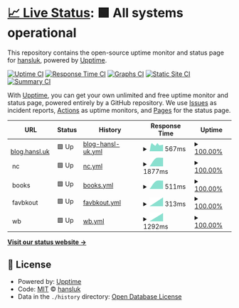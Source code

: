 # [📈 Live Status](https://hansluk.github.io/status): <!--live status--> **🟩 All systems operational**

This repository contains the open-source uptime monitor and status page for [hansluk](https://hansluk.github.io/status), powered by [Upptime](https://github.com/upptime/upptime).

[![Uptime CI](https://github.com/hansluk/status/workflows/Uptime%20CI/badge.svg)](https://github.com/hansluk/status/actions?query=workflow%3A%22Uptime+CI%22)
[![Response Time CI](https://github.com/hansluk/status/workflows/Response%20Time%20CI/badge.svg)](https://github.com/hansluk/status/actions?query=workflow%3A%22Response+Time+CI%22)
[![Graphs CI](https://github.com/hansluk/status/workflows/Graphs%20CI/badge.svg)](https://github.com/hansluk/status/actions?query=workflow%3A%22Graphs+CI%22)
[![Static Site CI](https://github.com/hansluk/status/workflows/Static%20Site%20CI/badge.svg)](https://github.com/hansluk/status/actions?query=workflow%3A%22Static+Site+CI%22)
[![Summary CI](https://github.com/hansluk/status/workflows/Summary%20CI/badge.svg)](https://github.com/hansluk/status/actions?query=workflow%3A%22Summary+CI%22)

With [Upptime](https://upptime.js.org), you can get your own unlimited and free uptime monitor and status page, powered entirely by a GitHub repository. We use [Issues](https://github.com/hansluk/status/issues) as incident reports, [Actions](https://github.com/hansluk/status/actions) as uptime monitors, and [Pages](https://hansluk.github.io/status) for the status page.

<!--start: status pages-->
<!-- This summary is generated by Upptime (https://github.com/upptime/upptime) -->
<!-- Do not edit this manually, your changes will be overwritten -->
<!-- prettier-ignore -->
| URL | Status | History | Response Time | Uptime |
| --- | ------ | ------- | ------------- | ------ |
| <img alt="" src="https://favicons.githubusercontent.com/blog.hansl.uk" height="13"> [blog.hansl.uk](https://blog.hansl.uk) | 🟩 Up | [blog-hansl-uk.yml](https://github.com/hansluk/status/commits/HEAD/history/blog-hansl-uk.yml) | <details><summary><img alt="Response time graph" src="./graphs/blog-hansl-uk/response-time-week.png" height="20"> 567ms</summary><br><a href="https://hansluk.github.io/status/history/blog-hansl-uk"><img alt="Response time 567" src="https://img.shields.io/endpoint?url=https%3A%2F%2Fraw.githubusercontent.com%2Fhansluk%2Fstatus%2FHEAD%2Fapi%2Fblog-hansl-uk%2Fresponse-time.json"></a><br><a href="https://hansluk.github.io/status/history/blog-hansl-uk"><img alt="24-hour response time 567" src="https://img.shields.io/endpoint?url=https%3A%2F%2Fraw.githubusercontent.com%2Fhansluk%2Fstatus%2FHEAD%2Fapi%2Fblog-hansl-uk%2Fresponse-time-day.json"></a><br><a href="https://hansluk.github.io/status/history/blog-hansl-uk"><img alt="7-day response time 567" src="https://img.shields.io/endpoint?url=https%3A%2F%2Fraw.githubusercontent.com%2Fhansluk%2Fstatus%2FHEAD%2Fapi%2Fblog-hansl-uk%2Fresponse-time-week.json"></a><br><a href="https://hansluk.github.io/status/history/blog-hansl-uk"><img alt="30-day response time 567" src="https://img.shields.io/endpoint?url=https%3A%2F%2Fraw.githubusercontent.com%2Fhansluk%2Fstatus%2FHEAD%2Fapi%2Fblog-hansl-uk%2Fresponse-time-month.json"></a><br><a href="https://hansluk.github.io/status/history/blog-hansl-uk"><img alt="1-year response time 567" src="https://img.shields.io/endpoint?url=https%3A%2F%2Fraw.githubusercontent.com%2Fhansluk%2Fstatus%2FHEAD%2Fapi%2Fblog-hansl-uk%2Fresponse-time-year.json"></a></details> | <details><summary><a href="https://hansluk.github.io/status/history/blog-hansl-uk">100.00%</a></summary><a href="https://hansluk.github.io/status/history/blog-hansl-uk"><img alt="All-time uptime 100.00%" src="https://img.shields.io/endpoint?url=https%3A%2F%2Fraw.githubusercontent.com%2Fhansluk%2Fstatus%2FHEAD%2Fapi%2Fblog-hansl-uk%2Fuptime.json"></a><br><a href="https://hansluk.github.io/status/history/blog-hansl-uk"><img alt="24-hour uptime 100.00%" src="https://img.shields.io/endpoint?url=https%3A%2F%2Fraw.githubusercontent.com%2Fhansluk%2Fstatus%2FHEAD%2Fapi%2Fblog-hansl-uk%2Fuptime-day.json"></a><br><a href="https://hansluk.github.io/status/history/blog-hansl-uk"><img alt="7-day uptime 100.00%" src="https://img.shields.io/endpoint?url=https%3A%2F%2Fraw.githubusercontent.com%2Fhansluk%2Fstatus%2FHEAD%2Fapi%2Fblog-hansl-uk%2Fuptime-week.json"></a><br><a href="https://hansluk.github.io/status/history/blog-hansl-uk"><img alt="30-day uptime 100.00%" src="https://img.shields.io/endpoint?url=https%3A%2F%2Fraw.githubusercontent.com%2Fhansluk%2Fstatus%2FHEAD%2Fapi%2Fblog-hansl-uk%2Fuptime-month.json"></a><br><a href="https://hansluk.github.io/status/history/blog-hansl-uk"><img alt="1-year uptime 100.00%" src="https://img.shields.io/endpoint?url=https%3A%2F%2Fraw.githubusercontent.com%2Fhansluk%2Fstatus%2FHEAD%2Fapi%2Fblog-hansl-uk%2Fuptime-year.json"></a></details>
| <img alt="" src="https://favicons.githubusercontent.com/null" height="13"> nc | 🟩 Up | [nc.yml](https://github.com/hansluk/status/commits/HEAD/history/nc.yml) | <details><summary><img alt="Response time graph" src="./graphs/nc/response-time-week.png" height="20"> 1877ms</summary><br><a href="https://hansluk.github.io/status/history/nc"><img alt="Response time 1877" src="https://img.shields.io/endpoint?url=https%3A%2F%2Fraw.githubusercontent.com%2Fhansluk%2Fstatus%2FHEAD%2Fapi%2Fnc%2Fresponse-time.json"></a><br><a href="https://hansluk.github.io/status/history/nc"><img alt="24-hour response time 1877" src="https://img.shields.io/endpoint?url=https%3A%2F%2Fraw.githubusercontent.com%2Fhansluk%2Fstatus%2FHEAD%2Fapi%2Fnc%2Fresponse-time-day.json"></a><br><a href="https://hansluk.github.io/status/history/nc"><img alt="7-day response time 1877" src="https://img.shields.io/endpoint?url=https%3A%2F%2Fraw.githubusercontent.com%2Fhansluk%2Fstatus%2FHEAD%2Fapi%2Fnc%2Fresponse-time-week.json"></a><br><a href="https://hansluk.github.io/status/history/nc"><img alt="30-day response time 1877" src="https://img.shields.io/endpoint?url=https%3A%2F%2Fraw.githubusercontent.com%2Fhansluk%2Fstatus%2FHEAD%2Fapi%2Fnc%2Fresponse-time-month.json"></a><br><a href="https://hansluk.github.io/status/history/nc"><img alt="1-year response time 1877" src="https://img.shields.io/endpoint?url=https%3A%2F%2Fraw.githubusercontent.com%2Fhansluk%2Fstatus%2FHEAD%2Fapi%2Fnc%2Fresponse-time-year.json"></a></details> | <details><summary><a href="https://hansluk.github.io/status/history/nc">100.00%</a></summary><a href="https://hansluk.github.io/status/history/nc"><img alt="All-time uptime 100.00%" src="https://img.shields.io/endpoint?url=https%3A%2F%2Fraw.githubusercontent.com%2Fhansluk%2Fstatus%2FHEAD%2Fapi%2Fnc%2Fuptime.json"></a><br><a href="https://hansluk.github.io/status/history/nc"><img alt="24-hour uptime 100.00%" src="https://img.shields.io/endpoint?url=https%3A%2F%2Fraw.githubusercontent.com%2Fhansluk%2Fstatus%2FHEAD%2Fapi%2Fnc%2Fuptime-day.json"></a><br><a href="https://hansluk.github.io/status/history/nc"><img alt="7-day uptime 100.00%" src="https://img.shields.io/endpoint?url=https%3A%2F%2Fraw.githubusercontent.com%2Fhansluk%2Fstatus%2FHEAD%2Fapi%2Fnc%2Fuptime-week.json"></a><br><a href="https://hansluk.github.io/status/history/nc"><img alt="30-day uptime 100.00%" src="https://img.shields.io/endpoint?url=https%3A%2F%2Fraw.githubusercontent.com%2Fhansluk%2Fstatus%2FHEAD%2Fapi%2Fnc%2Fuptime-month.json"></a><br><a href="https://hansluk.github.io/status/history/nc"><img alt="1-year uptime 100.00%" src="https://img.shields.io/endpoint?url=https%3A%2F%2Fraw.githubusercontent.com%2Fhansluk%2Fstatus%2FHEAD%2Fapi%2Fnc%2Fuptime-year.json"></a></details>
| <img alt="" src="https://favicons.githubusercontent.com/null" height="13"> books | 🟩 Up | [books.yml](https://github.com/hansluk/status/commits/HEAD/history/books.yml) | <details><summary><img alt="Response time graph" src="./graphs/books/response-time-week.png" height="20"> 511ms</summary><br><a href="https://hansluk.github.io/status/history/books"><img alt="Response time 511" src="https://img.shields.io/endpoint?url=https%3A%2F%2Fraw.githubusercontent.com%2Fhansluk%2Fstatus%2FHEAD%2Fapi%2Fbooks%2Fresponse-time.json"></a><br><a href="https://hansluk.github.io/status/history/books"><img alt="24-hour response time 511" src="https://img.shields.io/endpoint?url=https%3A%2F%2Fraw.githubusercontent.com%2Fhansluk%2Fstatus%2FHEAD%2Fapi%2Fbooks%2Fresponse-time-day.json"></a><br><a href="https://hansluk.github.io/status/history/books"><img alt="7-day response time 511" src="https://img.shields.io/endpoint?url=https%3A%2F%2Fraw.githubusercontent.com%2Fhansluk%2Fstatus%2FHEAD%2Fapi%2Fbooks%2Fresponse-time-week.json"></a><br><a href="https://hansluk.github.io/status/history/books"><img alt="30-day response time 511" src="https://img.shields.io/endpoint?url=https%3A%2F%2Fraw.githubusercontent.com%2Fhansluk%2Fstatus%2FHEAD%2Fapi%2Fbooks%2Fresponse-time-month.json"></a><br><a href="https://hansluk.github.io/status/history/books"><img alt="1-year response time 511" src="https://img.shields.io/endpoint?url=https%3A%2F%2Fraw.githubusercontent.com%2Fhansluk%2Fstatus%2FHEAD%2Fapi%2Fbooks%2Fresponse-time-year.json"></a></details> | <details><summary><a href="https://hansluk.github.io/status/history/books">100.00%</a></summary><a href="https://hansluk.github.io/status/history/books"><img alt="All-time uptime 100.00%" src="https://img.shields.io/endpoint?url=https%3A%2F%2Fraw.githubusercontent.com%2Fhansluk%2Fstatus%2FHEAD%2Fapi%2Fbooks%2Fuptime.json"></a><br><a href="https://hansluk.github.io/status/history/books"><img alt="24-hour uptime 100.00%" src="https://img.shields.io/endpoint?url=https%3A%2F%2Fraw.githubusercontent.com%2Fhansluk%2Fstatus%2FHEAD%2Fapi%2Fbooks%2Fuptime-day.json"></a><br><a href="https://hansluk.github.io/status/history/books"><img alt="7-day uptime 100.00%" src="https://img.shields.io/endpoint?url=https%3A%2F%2Fraw.githubusercontent.com%2Fhansluk%2Fstatus%2FHEAD%2Fapi%2Fbooks%2Fuptime-week.json"></a><br><a href="https://hansluk.github.io/status/history/books"><img alt="30-day uptime 100.00%" src="https://img.shields.io/endpoint?url=https%3A%2F%2Fraw.githubusercontent.com%2Fhansluk%2Fstatus%2FHEAD%2Fapi%2Fbooks%2Fuptime-month.json"></a><br><a href="https://hansluk.github.io/status/history/books"><img alt="1-year uptime 100.00%" src="https://img.shields.io/endpoint?url=https%3A%2F%2Fraw.githubusercontent.com%2Fhansluk%2Fstatus%2FHEAD%2Fapi%2Fbooks%2Fuptime-year.json"></a></details>
| <img alt="" src="https://favicons.githubusercontent.com/null" height="13"> favbkout | 🟩 Up | [favbkout.yml](https://github.com/hansluk/status/commits/HEAD/history/favbkout.yml) | <details><summary><img alt="Response time graph" src="./graphs/favbkout/response-time-week.png" height="20"> 313ms</summary><br><a href="https://hansluk.github.io/status/history/favbkout"><img alt="Response time 313" src="https://img.shields.io/endpoint?url=https%3A%2F%2Fraw.githubusercontent.com%2Fhansluk%2Fstatus%2FHEAD%2Fapi%2Ffavbkout%2Fresponse-time.json"></a><br><a href="https://hansluk.github.io/status/history/favbkout"><img alt="24-hour response time 313" src="https://img.shields.io/endpoint?url=https%3A%2F%2Fraw.githubusercontent.com%2Fhansluk%2Fstatus%2FHEAD%2Fapi%2Ffavbkout%2Fresponse-time-day.json"></a><br><a href="https://hansluk.github.io/status/history/favbkout"><img alt="7-day response time 313" src="https://img.shields.io/endpoint?url=https%3A%2F%2Fraw.githubusercontent.com%2Fhansluk%2Fstatus%2FHEAD%2Fapi%2Ffavbkout%2Fresponse-time-week.json"></a><br><a href="https://hansluk.github.io/status/history/favbkout"><img alt="30-day response time 313" src="https://img.shields.io/endpoint?url=https%3A%2F%2Fraw.githubusercontent.com%2Fhansluk%2Fstatus%2FHEAD%2Fapi%2Ffavbkout%2Fresponse-time-month.json"></a><br><a href="https://hansluk.github.io/status/history/favbkout"><img alt="1-year response time 313" src="https://img.shields.io/endpoint?url=https%3A%2F%2Fraw.githubusercontent.com%2Fhansluk%2Fstatus%2FHEAD%2Fapi%2Ffavbkout%2Fresponse-time-year.json"></a></details> | <details><summary><a href="https://hansluk.github.io/status/history/favbkout">100.00%</a></summary><a href="https://hansluk.github.io/status/history/favbkout"><img alt="All-time uptime 100.00%" src="https://img.shields.io/endpoint?url=https%3A%2F%2Fraw.githubusercontent.com%2Fhansluk%2Fstatus%2FHEAD%2Fapi%2Ffavbkout%2Fuptime.json"></a><br><a href="https://hansluk.github.io/status/history/favbkout"><img alt="24-hour uptime 100.00%" src="https://img.shields.io/endpoint?url=https%3A%2F%2Fraw.githubusercontent.com%2Fhansluk%2Fstatus%2FHEAD%2Fapi%2Ffavbkout%2Fuptime-day.json"></a><br><a href="https://hansluk.github.io/status/history/favbkout"><img alt="7-day uptime 100.00%" src="https://img.shields.io/endpoint?url=https%3A%2F%2Fraw.githubusercontent.com%2Fhansluk%2Fstatus%2FHEAD%2Fapi%2Ffavbkout%2Fuptime-week.json"></a><br><a href="https://hansluk.github.io/status/history/favbkout"><img alt="30-day uptime 100.00%" src="https://img.shields.io/endpoint?url=https%3A%2F%2Fraw.githubusercontent.com%2Fhansluk%2Fstatus%2FHEAD%2Fapi%2Ffavbkout%2Fuptime-month.json"></a><br><a href="https://hansluk.github.io/status/history/favbkout"><img alt="1-year uptime 100.00%" src="https://img.shields.io/endpoint?url=https%3A%2F%2Fraw.githubusercontent.com%2Fhansluk%2Fstatus%2FHEAD%2Fapi%2Ffavbkout%2Fuptime-year.json"></a></details>
| <img alt="" src="https://favicons.githubusercontent.com/null" height="13"> wb | 🟩 Up | [wb.yml](https://github.com/hansluk/status/commits/HEAD/history/wb.yml) | <details><summary><img alt="Response time graph" src="./graphs/wb/response-time-week.png" height="20"> 1292ms</summary><br><a href="https://hansluk.github.io/status/history/wb"><img alt="Response time 1292" src="https://img.shields.io/endpoint?url=https%3A%2F%2Fraw.githubusercontent.com%2Fhansluk%2Fstatus%2FHEAD%2Fapi%2Fwb%2Fresponse-time.json"></a><br><a href="https://hansluk.github.io/status/history/wb"><img alt="24-hour response time 1292" src="https://img.shields.io/endpoint?url=https%3A%2F%2Fraw.githubusercontent.com%2Fhansluk%2Fstatus%2FHEAD%2Fapi%2Fwb%2Fresponse-time-day.json"></a><br><a href="https://hansluk.github.io/status/history/wb"><img alt="7-day response time 1292" src="https://img.shields.io/endpoint?url=https%3A%2F%2Fraw.githubusercontent.com%2Fhansluk%2Fstatus%2FHEAD%2Fapi%2Fwb%2Fresponse-time-week.json"></a><br><a href="https://hansluk.github.io/status/history/wb"><img alt="30-day response time 1292" src="https://img.shields.io/endpoint?url=https%3A%2F%2Fraw.githubusercontent.com%2Fhansluk%2Fstatus%2FHEAD%2Fapi%2Fwb%2Fresponse-time-month.json"></a><br><a href="https://hansluk.github.io/status/history/wb"><img alt="1-year response time 1292" src="https://img.shields.io/endpoint?url=https%3A%2F%2Fraw.githubusercontent.com%2Fhansluk%2Fstatus%2FHEAD%2Fapi%2Fwb%2Fresponse-time-year.json"></a></details> | <details><summary><a href="https://hansluk.github.io/status/history/wb">100.00%</a></summary><a href="https://hansluk.github.io/status/history/wb"><img alt="All-time uptime 100.00%" src="https://img.shields.io/endpoint?url=https%3A%2F%2Fraw.githubusercontent.com%2Fhansluk%2Fstatus%2FHEAD%2Fapi%2Fwb%2Fuptime.json"></a><br><a href="https://hansluk.github.io/status/history/wb"><img alt="24-hour uptime 100.00%" src="https://img.shields.io/endpoint?url=https%3A%2F%2Fraw.githubusercontent.com%2Fhansluk%2Fstatus%2FHEAD%2Fapi%2Fwb%2Fuptime-day.json"></a><br><a href="https://hansluk.github.io/status/history/wb"><img alt="7-day uptime 100.00%" src="https://img.shields.io/endpoint?url=https%3A%2F%2Fraw.githubusercontent.com%2Fhansluk%2Fstatus%2FHEAD%2Fapi%2Fwb%2Fuptime-week.json"></a><br><a href="https://hansluk.github.io/status/history/wb"><img alt="30-day uptime 100.00%" src="https://img.shields.io/endpoint?url=https%3A%2F%2Fraw.githubusercontent.com%2Fhansluk%2Fstatus%2FHEAD%2Fapi%2Fwb%2Fuptime-month.json"></a><br><a href="https://hansluk.github.io/status/history/wb"><img alt="1-year uptime 100.00%" src="https://img.shields.io/endpoint?url=https%3A%2F%2Fraw.githubusercontent.com%2Fhansluk%2Fstatus%2FHEAD%2Fapi%2Fwb%2Fuptime-year.json"></a></details>

<!--end: status pages-->

[**Visit our status website →**](https://hansluk.github.io/status)

## 📄 License

- Powered by: [Upptime](https://github.com/upptime/upptime)
- Code: [MIT](./LICENSE) © [hansluk](https://hansluk.github.io/status)
- Data in the `./history` directory: [Open Database License](https://opendatacommons.org/licenses/odbl/1-0/)
